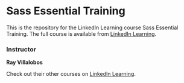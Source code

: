 # Sass Essential Training
This is the repository for the LinkedIn Learning course Sass Essential Training. The full course is available from [LinkedIn Learning][lil-course-url].

### Instructor

**Ray Villalobos**

Check out their other courses on [LinkedIn Learning](https://www.linkedin.com/learning/instructors/ray-villalobos?u=95227641).

[lil-course-url]: https://www.linkedin.com/learning/sass-essential-training-15630917/how-can-sass-help-build-sites?autoplay=true&contextUrn=urn%3Ali%3AlearningCollection%3A6981674526174568448&resume=false&u=95227641
